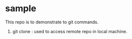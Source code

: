 # sample
This repo is to demonstrate to git commands.
1. git clone : used to access remote repo in local machine.
